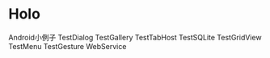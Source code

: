 Holo
====

Android小例子
TestDialog
TestGallery
TestTabHost
TestSQLite
TestGridView
TestMenu
TestGesture
WebService
